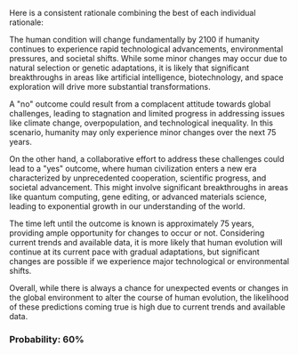 Here is a consistent rationale combining the best of each individual rationale:

The human condition will change fundamentally by 2100 if humanity continues to experience rapid technological advancements, environmental pressures, and societal shifts. While some minor changes may occur due to natural selection or genetic adaptations, it is likely that significant breakthroughs in areas like artificial intelligence, biotechnology, and space exploration will drive more substantial transformations.

A "no" outcome could result from a complacent attitude towards global challenges, leading to stagnation and limited progress in addressing issues like climate change, overpopulation, and technological inequality. In this scenario, humanity may only experience minor changes over the next 75 years.

On the other hand, a collaborative effort to address these challenges could lead to a "yes" outcome, where human civilization enters a new era characterized by unprecedented cooperation, scientific progress, and societal advancement. This might involve significant breakthroughs in areas like quantum computing, gene editing, or advanced materials science, leading to exponential growth in our understanding of the world.

The time left until the outcome is known is approximately 75 years, providing ample opportunity for changes to occur or not. Considering current trends and available data, it is more likely that human evolution will continue at its current pace with gradual adaptations, but significant changes are possible if we experience major technological or environmental shifts.

Overall, while there is always a chance for unexpected events or changes in the global environment to alter the course of human evolution, the likelihood of these predictions coming true is high due to current trends and available data.

### Probability: 60%